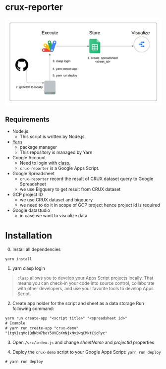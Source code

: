 # crux-reporter


![CRUX report automation tool](https://raw.githubusercontent.com/ikalachy/crux-reporter/master/img/CRUX%20Automation.jpeg)

## Requirements

- Node.js
  - This script is written by Node.js
- [Yarn](https://yarnpkg.com/)
  - package manager
  - This repository is managed by Yarn
- Google Account
  - Need to login with [clasp](https://github.com/google/clasp).
  - `crux-reporter` is a Google Apps Script.
- Google Spreadsheet
  - `crux-reporter` record the result of CRUX dataset query to Google Spreadsheet
  - we use Bigquery to get result from CRUX dataset 
- GCP project ID
  - we use CRUX dataset and bigquery 
  - we need to do it in scope of GCP project hence project id is required 
- Google datastudio
  - in case we want to visualize data

# Installation 

0. Install all dependencies 
```
yarn install
```

1. yarn clasp login

>  `clasp` allows you to develop your Apps Script projects locally. That means you can check-in your code into source control, collaborate with other developers, and use your favorite tools to develop Apps Script.

2. Create app holder for the script and sheet as a data storage Run following command:

```
yarn run create-app "<script title>" "<spreadsheet id>"
# Example
# yarn run create-app "crux-demo" "1tgVIzqVo1QdKbW7beY5UVEoXmNjxNyiwqCMktCjcRyc"
```

3. Open `/src/index.js` and change *sheetName* and *projectId* properties 

4. Deploy the `crux-demo` script to your Google Apps Script: `yarn run deploy`

```
# yarn run deploy
```


